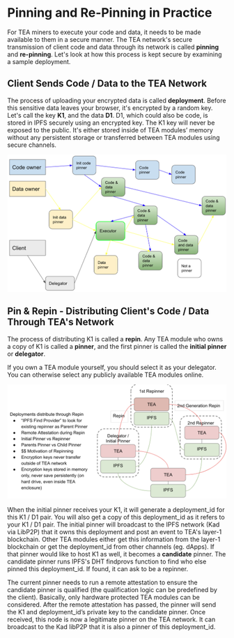 # Pinning and Re-Pinning in Practice
For TEA miners to execute your code and data, it needs to be made available to them in a secure manner. The TEA network's secure transmission of client code and data through its network is called **pinning** and **re-pinning**. Let's look at how this process is kept secure by examining a sample deployment.

## Client Sends Code / Data to the TEA Network

The process of uploading your encrypted data is called **deployment**. Before this  sensitive data leaves your browser, it's encrypted by a random key. Let's call the key **K1**, and the data **D1**. D1, which could also be code, is stored in IPFS securely using an encrypted key. The K1 key will never be exposed to the public. It's either stored inside of TEA modules’ memory without any persistent storage or transferred between TEA modules using secure channels.

![](../res/repin.png)

## Pin & Repin - Distributing Client's Code / Data Through TEA's Network

The process of distributing K1 is called a **repin**. Any TEA module who owns a copy of K1 is called a **pinner**, and the first pinner is called the **initial pinner** or **delegator**. 

If you own a TEA module yourself, you should select it as your delegator. You can otherwise select any publicly available TEA modules online.

![](../res/blog/1_BdWR14O9VyyOv5zafEEtag.png)

When the initial pinner receives your K1, it will generate a deployment_id for this K1 / D1 pair. You will also get a copy of this deployment_id as it refers to your K1 / D1 pair. The initial pinner will broadcast to the IPFS network (Kad via LibP2P) that it owns this deployment and post an event to TEA's layer-1 blockchain. Other TEA modules either get this information from the layer-1 blockchain or get the deployment_id from other channels (eg. dApps). If that pinner would like to host K1 as well, it becomes a **candidate** pinner. The candidate pinner runs IPFS's DHT findprovs function to find who else pinned this deployment_id. If found, it can ask to be a repinner. 

The current pinner needs to run a remote attestation to ensure the candidate pinner is qualified (the qualification logic can be predefined by the client). Basically, only hardware protected TEA modules can be considered. After the remote attestation has passed, the pinner will send the K1 and deployment_id’s private key to the candidate pinner. Once received, this node is now a legitimate pinner on the TEA network. It can broadcast to the Kad libP2P that it is also a pinner of this deployment_id.
